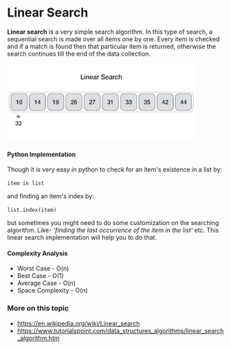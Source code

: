 # Linear Search

**Linear search** is a very simple search algorithm. In this type of search, a sequential search is made over all items one by one. Every item is checked and if a match is found then that particular item is returned, otherwise the search continues till the end of the data collection.

![Linear Search](linear_search.gif)


#### Python Implementation

Though it is very easy in python to check for an item's existence in a list by:

`item in list`

and finding an item's index by:

`list.index(item)`

but sometimes you might need to do some customization on the searching algorithm. Like- *'finding the last occurrence of the item in the list'* etc. This linear search implementation will help you to do that.

#### Complexity Analysis
- Worst Case - O(n)
- Best Case - O(1)
- Average Case - O(n)
- Space Complexity - O(n)


### More on this topic
- https://en.wikipedia.org/wiki/Linear_search
- https://www.tutorialspoint.com/data_structures_algorithms/linear_search_algorithm.htm
